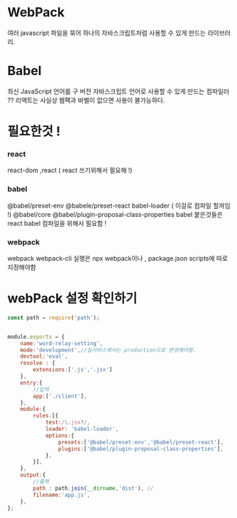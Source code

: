 # WebPack 

여러 javascript 파일을 묶어 하나의 자바스크립트처럼 사용할 수 있게 만드는 라이브러리.

# Babel 

최신 JavaScript 언어를 구 버전 자바스크립트 언어로 사용할 수 있게 만드는 컴파일러 ?? 리액트는 사실상 웹팩과 바벨이 없으면 사용이 불가능하다.

# 필요한것 !

### react
react-dom ,react ( react 쓰기위해서 필요해 !)
### babel
@babel/preset-env 
@babele/preset-react
babel-loader ( 이걸로 컴파일 할꺼임 !)
@babel/core
@babel/plugin-proposal-class-properties 
babel 붙은것들은 react babel 컴파일을 위해서 필요함 !
### webpack
webpack
webpack-cli
실행은 npx webpack이나 , package.json scripts에 따로 지정해야함

# webPack 설정 확인하기

```js
const path = require('path');


module.exports = {
    name:'word-relay-setting',
    mode:'development',//실서비스에서는 production으로 변경해야함.
    devtool:'eval',
    resolve : {
        extensions:['.js','.jsx']
    },
    entry:{
        //입력
        app:['./client'],
    },
    module:{
        rules:[{
            test:/\.jsx?/,
            loader: 'babel-loader',
            options:{
                presets:['@babel/preset-env','@babel/preset-react'],
                plugins:['@babel/plugin-proposal-class-properties'],
            },
        }],
    },
    output:{
        //출력
        path : path.join(__dirname,'dist'), //
        filename:'app.js',
    },
};
```